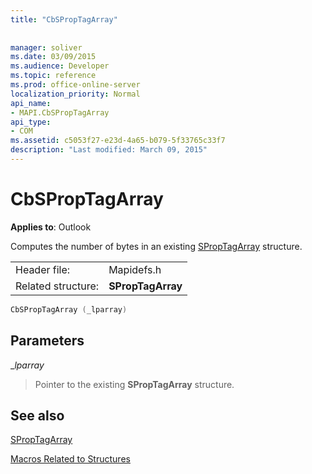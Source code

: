 ```yaml
---
title: "CbSPropTagArray"
 
 
manager: soliver
ms.date: 03/09/2015
ms.audience: Developer
ms.topic: reference
ms.prod: office-online-server
localization_priority: Normal
api_name:
- MAPI.CbSPropTagArray
api_type:
- COM
ms.assetid: c5053f27-e23d-4a65-b079-5f33765c33f7
description: "Last modified: March 09, 2015"
---
```


# CbSPropTagArray

  
  
**Applies to**: Outlook 
  
Computes the number of bytes in an existing [SPropTagArray](sproptagarray.md) structure. 
  
|||
|:-----|:-----|
|Header file:  <br/> |Mapidefs.h  <br/> |
|Related structure:  <br/> |**SPropTagArray** <br/> |
   
```cpp
CbSPropTagArray (_lparray)
```

## Parameters

 __lparray_
  
> Pointer to the existing **SPropTagArray** structure. 
    
## See also



[SPropTagArray](sproptagarray.md)


[Macros Related to Structures](macros-related-to-structures.md)

